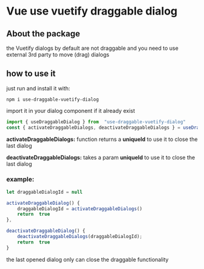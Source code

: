 # Vue use vuetify draggable dialog

## About the package

the Vuetify dialogs by default are not draggable and you need to use external 3rd party to move (drag) dialogs  
  

## how to use it

just run and install it with: 

```bach
npm i use-draggable-vuetify-dialog
```
import it in your dialog component if it already exist

```js
import { useDraggableDialog } from  "use-draggable-vuetify-dialog"
const { activateDraggableDialogs, deactivateDraggableDialogs } = useDraggableDialog()
```

**activateDraggableDialogs:**   function returns a **uniqueId** to use it to close the last dialog


**deactivateDraggableDialogs:**   takes a param **uniqueId** to use it to close the last dialog

### example:
```js
let draggableDialogId = null

activateDraggableDialog() {
	draggableDialogId = activateDraggableDialogs()
	return  true
},

deactivateDraggableDialog() {
	deactivateDraggableDialogs(draggableDialogId);
	return  true
}
``` 
the last opened dialog only can close the draggable functionality
